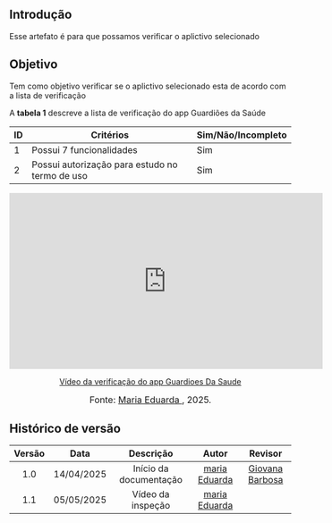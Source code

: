 ## Introdução
Esse artefato é para que possamos verificar o aplictivo selecionado

## Objetivo
Tem como objetivo verificar se o aplictivo selecionado esta de acordo com a lista de verificação

A **tabela 1** descreve a lista de verificação do app Guardiões da Saúde


|ID| Critérios                             | Sim/Não/Incompleto        |
| ---------------------------------------------- | --------------------- |--------------------- |
|1| Possui 7 funcionalidades|Sim|
|2| Possui autorização para estudo no termo de uso|Sim|

<p style="text-align: center"><iframe width="560" height="315" src="https://youtu.be/EUsOFwdng6I" title="YouTube video player" frameborder="0" allow="accelerometer; autoplay; clipboard-write; encrypted-media; gyroscope; picture-in-picture; web-share" referrerpolicy="strict-origin-when-cross-origin" allowfullscreen></iframe></p>
<p style="text-align: center"><a href="https://youtu.be/EUsOFwdng6I" target="blanket">Vídeo da verificação do app Guardioes Da Saude</a></p>

<font size="3"><p style="text-align: center">Fonte: [Maria Eduarda ](https://github.com/maaduh), 2025.</p></font>


## Histórico de versão

| Versão |    Data    |       Descrição        |                     Autor                      |                  Revisor                   |
| :----: | :--------: | :--------------------: | :--------------------------------------------: | :----------------------------------------: |
|  1.0   | 14/04/2025 | Início da documentação | [maria Eduarda](https://github.com/maaduh)  |[Giovana Barbosa ](https://github.com/gio221)  |
|  1.1   | 05/05/2025 | Vídeo da inspeção | [maria Eduarda](https://github.com/maaduh)  |  |